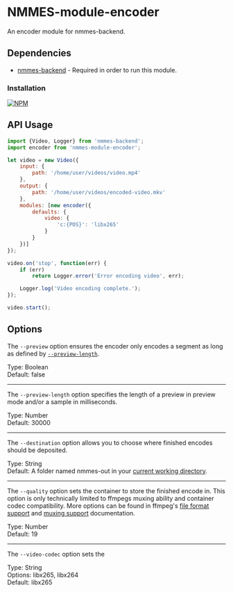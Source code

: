 # NMMES-module-encoder

An encoder module for nmmes-backend.

## Dependencies

- [nmmes-backend](https://github.com/NMMES/nmmes-backend) - Required in order to run this module.

### Installation
[![NPM](https://nodei.co/npm/nmmes-module-encoder.png?compact=true)](https://nodei.co/npm/nmmes-module-encoder/)

## API Usage

```javascript
import {Video, Logger} from 'nmmes-backend';
import encoder from 'nmmes-module-encoder';

let video = new Video({
    input: {
        path: '/home/user/videos/video.mp4'
    },
    output: {
        path: '/home/user/videos/encoded-video.mkv'
    },
    modules: [new encoder({
        defaults: {
            video: {
                'c:{POS}': 'libx265'
            }
        }
    })]
});

video.on('stop', function(err) {
    if (err)
        return Logger.error('Error encoding video', err);

    Logger.log('Video encoding complete.');
});

video.start();
```

## Options

The `--preview` option ensures the encoder only encodes a segment as long as defined by [`--preview-length`](#Preview-Length).

Type: Boolean<br>
Default: false

---

The `--preview-length` option specifies the length of a preview in preview mode and/or a sample in milliseconds.

Type: Number<br>
Default: 30000

---

The `--destination` option allows you to choose where finished encodes should be deposited.

Type: String<br>
Default: A folder named nmmes-out in your [current working directory](https://www.computerhope.com/jargon/c/currentd.htm).

---

The `--quality` option sets the container to store the finished encode in. This option is only technically limited to ffmpegs muxing ability and container codec compatibility. More options can be found in ffmpeg's [file format support](https://www.ffmpeg.org/general.html#File-Formats) and [muxing support](https://ffmpeg.org/ffmpeg-formats.html#Muxers) documentation.

Type: Number<br>
Default: 19

---

The `--video-codec` option sets the

Type: String<br>
Options: libx265, libx264<br>
Default: libx265
